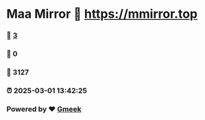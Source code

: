 # Maa Mirror :link: https://mmirror.top 
### :page_facing_up: [3](https://mmirror.top/tag.html) 
### :speech_balloon: 0 
### :hibiscus: 3127 
### :alarm_clock: 2025-03-01 13:42:25 
### Powered by :heart: [Gmeek](https://github.com/Meekdai/Gmeek)
